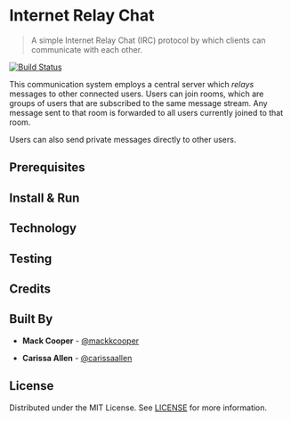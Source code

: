 # Internet Relay Chat
> A simple Internet Relay Chat (IRC) protocol by which clients can communicate with each other.   

[![Build Status](https://travis-ci.com/carissaallen/irc.svg?token=mazRg9fgNkq1HJ56kVyT&branch=master)](https://travis-ci.com/carissaallen/irc)

This communication system employs a central server which _relays_ messages to other connected users. Users can join rooms, which are groups of users that are subscribed to the same message stream. Any message sent to that room is forwarded to all users currently joined to that room.

Users can also send private messages directly to other users. 

## Prerequisites

## Install & Run

## Technology

## Testing

## Credits

## Built By

* **Mack Cooper** - [@mackkcooper](https://github.com/mackkcooper)

* **Carissa Allen** - [@carissaallen](https://github.com/carissaallen)

## License
Distributed under the MIT License. See [LICENSE](/LICENSE) for more information.


